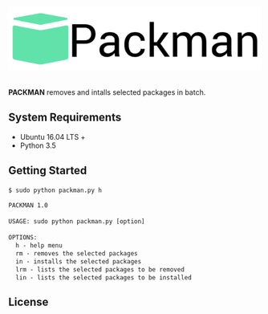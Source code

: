 <div align="center">
  <img src="logo.png"><br><br>
</div>

**PACKMAN** removes and intalls selected packages in batch.

## System Requirements
- Ubuntu 16.04 LTS +
- Python 3.5

## Getting Started
```shell
$ sudo python packman.py h
```
```
PACKMAN 1.0

USAGE: sudo python packman.py [option]

OPTIONS:
  h - help menu
  rm - removes the selected packages
  in - installs the selected packages
  lrm - lists the selected packages to be removed
  lin - lists the selected packages to be installed
```

## License
